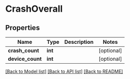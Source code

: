 # CrashOverall

## Properties
Name | Type | Description | Notes
------------ | ------------- | ------------- | -------------
**crash_count** | **int** |  | [optional] 
**device_count** | **int** |  | [optional] 

[[Back to Model list]](../README.md#documentation-for-models) [[Back to API list]](../README.md#documentation-for-api-endpoints) [[Back to README]](../README.md)

